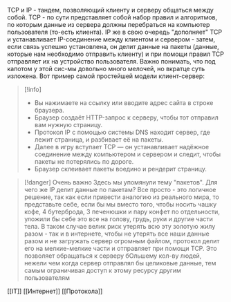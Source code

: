 TCP и IP - тандем, позволяющий клиенту и серверу общаться между собой. TCP - по сути представляет собой набор правил и алгоритмов, по которым данные из сервера должны перебраться на компьютер пользователя (то-есть клиента). IP же в свою очередь "дополняет" TCP и устанавливает IP-соединение между клиентом и сервером - затем, если связь успешно установлена, он делит данные на пакеты (данные, которые нам необходимо отправить клиенту) и при помощи правил TCP отправляет их на устройство пользователя. Важно понимать, что под капотом у этой сис-мы довольно много мелочей, но вкратце суть изложена. Вот пример самой простейшей модели клиент-сервер:
>[!info]
>- Вы нажимаете на ссылку или вводите адрес сайта в строке браузера.
>- Браузер создаёт HTTP-запрос к серверу, чтобы тот отправил вам нужную страницу.
>- Протокол IP с помощью системы DNS находит сервер, где лежит страница, и разбивает её на пакеты.
>- Далее в игру вступает TCP — он устанавливает надёжное соединение между компьютером и сервером и следит, чтобы пакеты не потерялись по дороге.
>- Браузер склеивает пакеты воедино и рендерит страницу.

>[!danger] Очень важно
>Здесь мы упомянули тему "пакетов". Для чего же IP делит данные по пакетам? Все просто - это логичное решение, так как если привести аналогию из реального мира, то представьте себе, если бы мы вместо того, чтобы носить чашку кофе, 4 бутерброда, 3 печенюшки и пару конфет по отдельности, уложили бы себе это все на голову, грудь, руки и другие части тела. В таком случае велик риск утерять всю эту золотую жилу разом - так и в интернете, чтобы не утерять все наши данные разом и не загружать сервер огромным файлом, протокол делит его на мелкие-мелкие части и отправляет при помощи TCP. Это позволяет обращаться к серверу бОльшему кол-ву людей, нежели чем когда сервер отправлял бы целиковые данные, тем самым ограничивая доступ к этому ресурсу другим пользователям


[[IT]] [[Интернет]] [[Протокола]]
